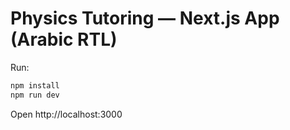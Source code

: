 # Physics Tutoring — Next.js App (Arabic RTL)

Run:

```bash
npm install
npm run dev
```
Open http://localhost:3000
